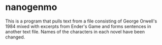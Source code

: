# nanogenmo

This is a program that pulls text from a file consisting of George Orwell's 1984 mixed with excerpts from Ender's Game and forms sentences in another text file. Names of the characters in each novel have been changed.
